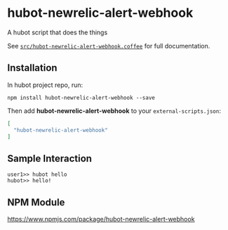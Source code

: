 # hubot-newrelic-alert-webhook

A hubot script that does the things

See [`src/hubot-newrelic-alert-webhook.coffee`](src/hubot-newrelic-alert-webhook.coffee) for full documentation.

## Installation

In hubot project repo, run:

`npm install hubot-newrelic-alert-webhook --save`

Then add **hubot-newrelic-alert-webhook** to your `external-scripts.json`:

```json
[
  "hubot-newrelic-alert-webhook"
]
```

## Sample Interaction

```
user1>> hubot hello
hubot>> hello!
```

## NPM Module

https://www.npmjs.com/package/hubot-newrelic-alert-webhook
